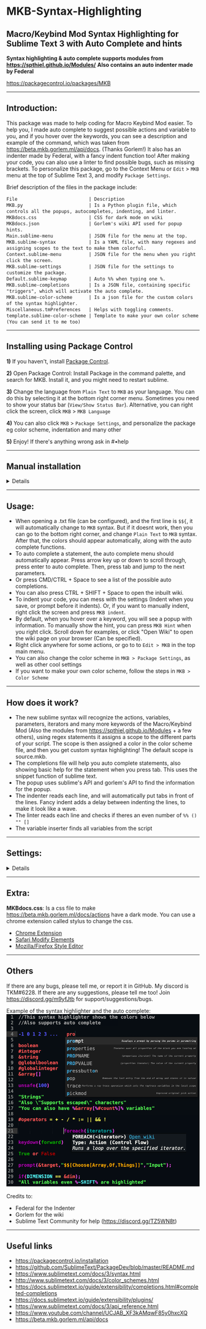 # MKB-Syntax-Highlighting
## Macro/Keybind Mod Syntax Highlighting for Sublime Text 3 with Auto Complete and hints

**Syntax highlighting & auto complete supports modules from https://spthiel.github.io/Modules/**
**Also contains an auto indenter made by Federal**

https://packagecontrol.io/packages/MKB

---

## Introduction:

This package was made to help coding for Macro Keybind Mod easier. To help you, I made auto complete to suggest possible actions and variable to you, and if you hover over the keywords, you can see a description and example of the command, which was taken from https://beta.mkb.gorlem.ml/api/docs. (Thanks Gorlem!) It also has an indenter made by Federal, with a fancy indent function too! After making your code, you can also use a linter to find possible bugs, such as missing brackets. To personalize this package, go to the Context Menu or `Edit` > `MKB` menu at the top of Sublime Text 3, and modify `Package Settings`. 

Brief description of the files in the package include: 
```
File                          | Description
MKB.py                        | Is a Python plugin file, which controls all the popups, autocompletes, indenting, and linter.
MKBdocs.css                   | CSS for dark mode on wiki
MKBdocs.json                  | Gorlem's wiki API used for popup hints.
Main.sublime-menu             | JSON file for the menu at the top.
MKB.sublime-syntax            | Is a YAML file, with many regexes and assigning scopes to the text to make them colorful.
Context.sublime-menu          | JSON file for the menu when you right click the screen.
MKB.sublime-settings          | JSON file for the settings to customize the package.
Default.sublime-keymap        | Auto %% when typing one %. 
MKB.sublime-completions       | Is a JSON file, containing specific "triggers", which will activate the auto complete.
MKB.sublime-color-scheme      | Is a json file for the custom colors of the syntax highlighter.
Miscellaneous.tmPreferences   | Helps with toggling comments.
template.sublime-color-scheme | Template to make your own color scheme (You can send it to me too)
```

---

## Installing using Package Control

**1)** If you haven't, install [Package Control](http://www.sublimelinter.com/en/stable/installation.html). 

**2)** Open Package Control: Install Package in the command palette, and search for MKB. Install it, and you might need to restart sublime. 

**3)** Change the language from `Plain Text` to `MKB` as your language. You can do this by selecting it at the bottom right corner menu. Sometimes you need to show your status bar (`View/Show Status Bar`). Alternative, you can right click the screen, click `MKB` > `MKB Language`

**4)** You can also click `MKB` > `Package Settings`, and personalize the package eg color scheme, indentation and many other

**5)** Enjoy! If there's anything wrong ask in #•help

---

## Manual installation
<details>
	<p>
		1) Install Sublime Text
	</p>
	<p>
		2) Install Package Dev
	</p>
	<p>
		3) Download/clone the repository from https://github.com/KeeMeng/MKB-Syntax-Highlighting
	</p>
	<p>
		4) Add the custom colors from **MKB.sublime-color-scheme**, into `Tools > Packages > Package Development > Edit Current Color Scheme...` Paste the entire json contents into the **Right Side** of the color scheme, the top of the file should say "THEME.sublime-color-scheme — USER". Read [this website](https://github.com/Iceshades/ST3-MKB-color-scheme) for more details.
	</p>
	<p>
		5) Put all the files from the repository into a MKB folder
		Path for Mac: ```/Users/NAME/Library/Application Support/Sublime Text 3/Packages/MKB```
		Path for windows: ```C:\Users\%USERNAME%\AppData\Roaming\Sublime Text 3\Packages\[MKB Folder here]```
	</p>
	<p>
		6) Change the language from `Plain Text` to `MKB` as your language. You can do this by selecting it at the bottom right corner menu. Sometimes you need to show your status bar (`View/Show Status Bar`)
	</p>
	<p>
		7) Go to the top menu, and click `MKB/Package Settings`, and personalize the package!
	</p>
	<p>
		8) Select MKB as you language by clicking the bottom right box (If it doesn't show go `view > show status bar`)
	</p>
	<p>
		9) Enjoy! If there's anything wrong ask in #•help
	</p>
</details>

---

## Usage:

- When opening a .txt file (can be configured), and the first line is `$${`, it will automatically change to `MKB` syntax. But if it doesnt work, then you can go to the bottom right corner, and change `Plain Text` to `MKB` syntax. After that, the colors should appear automatically, along with the auto complete functions. 
- To auto complete a statement, the auto complete menu should automatically appear. Press arrow key up or down to scroll through, press enter to auto complete. Then, press tab and jump to the next parameters. 
- Or press CMD/CTRL + Space to see a list of the possible auto completions. 
- You can also press CTRL + SHIFT + Space to open the inbuilt wiki.
- To indent your code, you can mess with the settings (Indent when you save, or prompt before it indents). Or, if you want to manually indent, right click the screen and press `MKB indent`.
- By default, when you hover over a keyword, you will see a popup with information. To manually show the hint, you can press `MKB Hint` when you right click. Scroll down for examples, or click "Open Wiki" to open the wiki page on your browser (Can be specified).
- Right click anywhere for some actions, or go to to `Edit > MKB` in the top main menu.
- You can also change the color scheme in `MKB > Package Settings`, as well as other cool settings
- If you want to make your own color scheme, follow the steps in `MKB > Color Scheme`

---

## How does it work?

- The new sublime syntax will recognize the actions, variables, parameters, iterators and many more keywords of the Macro/Keybind Mod (Also the modules from https://spthiel.github.io/Modules + a few others), using regex statements it assigns a scope to the different parts of your script. The scope is then assigned a color in the color scheme file, and then you get custom syntax highlighting! The default scope is source.mkb. 
- The completions file will help you auto complete statements, also showing basic help for the statement when you press tab. This uses the snippet function of sublime text. 
- The popup uses sublime's API and gorlem's API to find the information for the popup. 
- The indenter reads each line, and will automatically put tabs in front of the lines. Fancy indent adds a delay between indenting the lines, to make it look like a wave. 
- The linter reads each line and checks if theres an even number of `%% () "" []`
- The variable inserter finds all variables from the script

---

## Settings: 

<details>
	<p>
		- Which color scheme to use
	</p>
	<p>
		- Whether or not for the auto complete to be in uppercase
	</p>
	<p>
		- What character to use as the whitespace for the buffer
	</p>
	<p>
		- Whether or not indentation should expand compressed lines
	</p>
	<p>
		- Whether or not to end lines with semicolon ;
	</p>
	<p>
		- Whether or not to indent script between `$${` and `}$$`
	</p>
	<p>
		- Whether or not to automatically indent after saving the file
	</p>
	<p>
		- Whether or not to prompt a message before indenting, only if enable_indent is on
	</p>
	<p>
		- Whether or not to use fancy indenting. Put "null" for normal indenting, or put a number representing the delay in ms
	</p>
	<p>
		- Whether or not to show a message telling you indenting finished
	</p>
	<p>
		- Whether or not to show hints automatically
	</p>
	<p>
		- Number of lines to show in the pop up, put a big number to show everything
	</p>
	<p>
		- Whether or not to indent code after linting code
	</p>
	<p>
		- Whether or not to show a message after linting code
	</p>
	<p>
		- Whether or not to auto lint code after editing
	</p>
	<p>
		- Whether or not to show a message after minifying code
	</p>
	<p>
		- Which browser to use to open the wiki
	</p>
</details>

---

## Extra: 

**MKBdocs.css**: Is a css file to make https://beta.mkb.gorlem.ml/docs/actions have a dark mode. You can use a chrome extension called stylus to change the css. 

- [Chrome Extension](https://chrome.google.com/webstore/detail/stylus/clngdbkpkpeebahjckkjfobafhncgmne?hl=en-GB)
- [Safari Modify Elements](https://developer.apple.com/library/archive/documentation/NetworkingInternetWeb/Conceptual/Web_Inspector_Tutorial/EditingCode/EditingCode.html)
- [Mozilla/Firefox Style Editor](https://developer.mozilla.org/en-US/docs/Tools/Style_Editor)

---

## Others

If there are any bugs, please tell me, or report it in GitHub. My discord is TKM#6228. If there are any suggestions, please tell me too! 
Join https://discord.gg/m9yfJtb for support/suggestions/bugs.

Example of the syntax highlighter and the auto complete:
![Example](MKB-syntax-highlighting.png?raw=true)

Credits to:

- Federal for the Indenter
- Gorlem for the wiki
- Sublime Text Community for help (https://discord.gg/TZ5WN8t)

---

## Useful links
- https://packagecontrol.io/installation
- https://github.com/SublimeText/PackageDev/blob/master/README.md
- https://www.sublimetext.com/docs/3/syntax.html
- http://www.sublimetext.com/docs/3/color_schemes.html
- https://docs.sublimetext.io/guide/extensibility/completions.html#completed-completions
- https://docs.sublimetext.io/guide/extensibility/plugins/
- https://www.sublimetext.com/docs/3/api_reference.html
- https://www.youtube.com/channel/UCJAB_XF3kAMqwF85y0hxcXQ
- https://beta.mkb.gorlem.ml/api/docs
